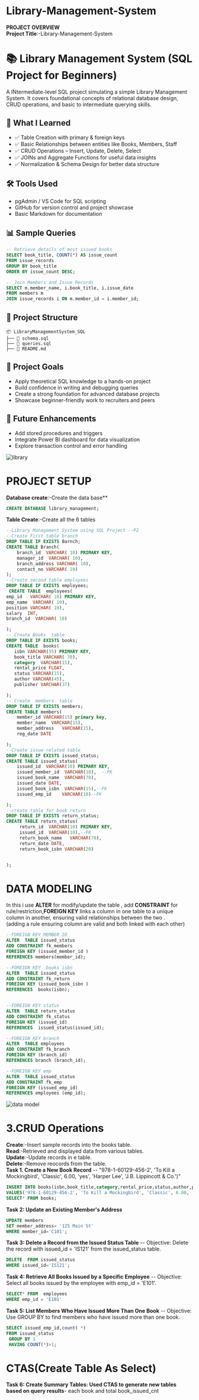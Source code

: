 # Library-Management-System
**PROJECT OVERVIEW**<BR>
**Project Title**:-Library-Management-System
# 📚 Library Management System (SQL Project for Beginners)

A INtermediate-level SQL project simulating a simple Library Management System. It covers foundational concepts of relational database design, CRUD operations, and basic to intermediate querying skills.

## 🧠 What I Learned
- ✅ Table Creation with primary & foreign keys  
- ✅ Basic Relationships between entities like Books, Members, Staff  
- ✅ CRUD Operations – Insert, Update, Delete, Select  
- ✅ JOINs and Aggregate Functions for useful data insights  
- ✅ Normalization & Schema Design for better data structure

## 🛠 Tools Used
- pgAdmin / VS Code for SQL scripting  
- GitHub for version control and project showcase  
- Basic Markdown for documentation

## 📊 Sample Queries
```sql
-- Retrieve details of most issued books
SELECT book_title, COUNT(*) AS issue_count
FROM issue_records
GROUP BY book_title
ORDER BY issue_count DESC;

-- Join Members and Issue Records
SELECT m.member_name, i.book_title, i.issue_date
FROM members m
JOIN issue_records i ON m.member_id = i.member_id;
```

## 📁 Project Structure
```
📦 LibraryManagementSystem_SQL
├── 📜 schema.sql
├── 📜 queries.sql
├── 📜 README.md
```

## 🚀 Project Goals
- Apply theoretical SQL knowledge to a hands-on project  
- Build confidence in writing and debugging queries  
- Create a strong foundation for advanced database projects  
- Showcase beginner-friendly work to recruiters and peers

## 📌 Future Enhancements
- Add stored procedures and triggers  
- Integrate Power BI dashboard for data visualization  
- Explore transaction control and error handling


![library](https://github.com/AshaKumari34/Library-Management-System/blob/main/Library%20img.png)
# PROJECT SETUP
**Database create**:-Create the data base**
 ```sql
CREATE DATABASE library_management;
```
**Table Create**:-Create all the 6 tables
```sql
--Library Management System using SQL Project --P2
--Create First table branch
DROP TABLE IF EXISTS Barnch;
CREATE TABLE Branch(
    branch_id  VARCHAR( 10) PRIMARY KEY,
	manager_id  VARCHAR( 10),
	branch_address VARCHAR( 10),
	contact_no VARCHAR( 10)
); 
--Create second table employees 
DROP TABLE IF EXISTS employees;
 CREATE TABLE  employees(
emp_id	 VARCHAR( 10) PRIMARY KEY, 
emp_name  VARCHAR( 10),	
position VARCHAR( 10),	
salary	INT,
branch_id  VARCHAR( 10)

);
-- Create Books  table 
DROP TABLE IF EXISTS books;
CREATE TABLE  books(
   isbn VARCHAR(35) PRIMARY KEY,	
   book_title VARCHAR( 70),	
   category	 VARCHAR(15),
   rental_price FLOAT,
   status VARCHAR(15),
   author VARCHAR(45),
   publisher VARCHAR(37)

);
-- Create  members  table
DROP TABLE IF EXISTS members;
CREATE TABLE members(
    member_id VARCHAR(15) primary key,
	member_name	 VARCHAR(15),
	member_address	 VARCHAR(15),
	reg_date DATE

);
--Create issue-related table
DROP TABLE IF EXISTS issued_status;
CREATE TABLE issued_status(
    issued_id  VARCHAR(10) PRIMARY KEY,
	issued_member_id  VARCHAR(10),	--FK
	issued_book_name  VARCHAR(70),
	issued_date DATE,
	issued_book_isbn  VARCHAR(15),--FK
	issued_emp_id	 VARCHAR(10)--FK

);
--create table for book return
DROP TABLE IF EXISTS return_status;
CREATE TABLE return_status(
     return_id	VARCHAR(10) PRIMARY KEY,
	 issued_id	VARCHAR(10),--FK
	 return_book_name	VARCHAR(70),
	 return_date DATE,	
	 return_book_isbn VARCHAR(20)	


);
```
# DATA MODELING
In this i use **ALTER** for modify/update the table , add  **CONSTRAINT** for rule/restriction,**FOREIGN KEY**  links a column in one table to a unique column in another, ensuring valid relationships between the two .<br>
(adding a rule  ensuring column are valid and both linked with each other)
```sql
--FOREIGN KEY MEMBER_ID
ALTER  TABLE issued_status
ADD CONSTRAINT fk_members
FOREIGN KEY (issued_member_id ) 
REFERENCES members(member_id);

--FOREIGN KEY  books isbn
ALTER  TABLE issued_status
ADD CONSTRAINT fk_return
FOREIGN KEY (issued_book_isbn )
REFERENCES  books(isbn);


--FOREIGN KEY status
ALTER  TABLE return_status
ADD CONSTRAINT fk_status
FOREIGN KEY (issued_id)
REFERENCES  issued_status(issued_id);

--FOREIGN KEY branch
ALTER  TABLE employees
ADD CONSTRAINT fk_branch
FOREIGN KEY (branch_id)
REFERENCES branch (branch_id);

--FOREIGN KEY emp
ALTER  TABLE issued_status
ADD CONSTRAINT fk_emp
FOREIGN KEY (issued_emp_id)
REFERENCES employees (emp_id);

```
![data model](https://github.com/AshaKumari34/Library-Management-System/blob/main/ERD%20img.png) 
# 3.CRUD Operations
**Create**:-Insert sample records into the books table.<br>
**Read**:-Retrieved and displayed data from various tables.<br>
**Update**:-Update records in e table.<br>
**Delete**:-Remove reocords from the table.<br>
**Task 1. Create a New Book Record** -- "978-1-60129-456-2', 'To Kill a Mockingbird', 'Classic', 6.00, 'yes', 'Harper Lee', 'J.B. Lippincott & Co.')"
```sql
INSERT INTO books(isbn,book_title,category,rental_price,status,author,publisher)
VALUES('978-1-60129-456-2', 'To Kill a Mockingbird', 'Classic', 6.00, 'yes', 'Harper Lee', 'J.B. Lippincott & Co.');
SELECT* FROM books;
```
**Task 2: Update an Existing Member's Address**
```sql
UPDATE members
SET member_address= '125 Main St'
WHERE member_id='C101';
```
**Task 3: Delete a Record from the Issued Status Table** -- Objective: Delete the record with issued_id = 'IS121' from the issued_status table.
```sql
DELETE  FROM issued_status 
WHERE issued_id='IS121';
```
**Task 4: Retrieve All Books Issued by a Specific Employee** -- Objective: Select all books issued by the employee with emp_id = 'E101'.
```sql
SELECT* FROM  employees
WHERE emp_id = 'E101'
```
**Task 5: List Members Who Have Issued More Than One Book** -- Objective: Use GROUP BY to find members who have issued more than one book.
```SQL
SELECT issued_emp_id,count( *) 
FROM issued_status
 GROUP BY 1
 HAVING COUNT(*)>1;
```
# CTAS(Create Table As Select)
**Task 6: Create Summary Tables: Used CTAS to generate new tables based on query results**- each book and total book_issued_cnt
```sql












